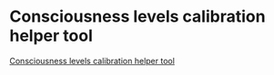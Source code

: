 # Consciousness levels calibration helper tool

[Consciousness levels calibration helper tool](https://sanjosolutions.github.io/consciousness-levels-calibration-helper-tool/)

